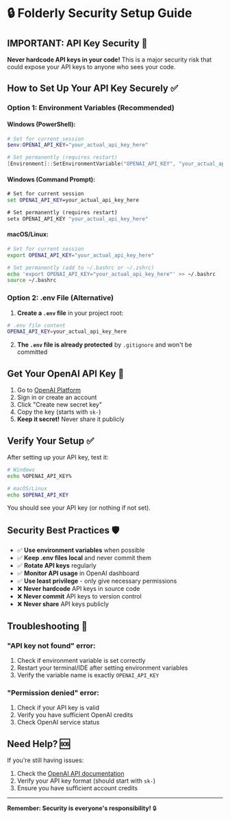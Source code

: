 # 🔒 Folderly Security Setup Guide

## **IMPORTANT: API Key Security** 🚨

**Never hardcode API keys in your code!** This is a major security risk that could expose your API keys to anyone who sees your code.

## **How to Set Up Your API Key Securely** ✅

### **Option 1: Environment Variables (Recommended)**

#### **Windows (PowerShell):**
```powershell
# Set for current session
$env:OPENAI_API_KEY="your_actual_api_key_here"

# Set permanently (requires restart)
[Environment]::SetEnvironmentVariable("OPENAI_API_KEY", "your_actual_api_key_here", "User")
```

#### **Windows (Command Prompt):**
```cmd
# Set for current session
set OPENAI_API_KEY=your_actual_api_key_here

# Set permanently (requires restart)
setx OPENAI_API_KEY "your_actual_api_key_here"
```

#### **macOS/Linux:**
```bash
# Set for current session
export OPENAI_API_KEY="your_actual_api_key_here"

# Set permanently (add to ~/.bashrc or ~/.zshrc)
echo 'export OPENAI_API_KEY="your_actual_api_key_here"' >> ~/.bashrc
source ~/.bashrc
```

### **Option 2: .env File (Alternative)**

1. **Create a `.env` file** in your project root:
```bash
# .env file content
OPENAI_API_KEY=your_actual_api_key_here
```

2. **The `.env` file is already protected** by `.gitignore` and won't be committed

## **Get Your OpenAI API Key** 🔑

1. Go to [OpenAI Platform](https://platform.openai.com/api-keys)
2. Sign in or create an account
3. Click "Create new secret key"
4. Copy the key (starts with `sk-`)
5. **Keep it secret!** Never share it publicly

## **Verify Your Setup** ✅

After setting up your API key, test it:

```bash
# Windows
echo %OPENAI_API_KEY%

# macOS/Linux
echo $OPENAI_API_KEY
```

You should see your API key (or nothing if not set).

## **Security Best Practices** 🛡️

- ✅ **Use environment variables** when possible
- ✅ **Keep .env files local** and never commit them
- ✅ **Rotate API keys** regularly
- ✅ **Monitor API usage** in OpenAI dashboard
- ✅ **Use least privilege** - only give necessary permissions
- ❌ **Never hardcode** API keys in source code
- ❌ **Never commit** API keys to version control
- ❌ **Never share** API keys publicly

## **Troubleshooting** 🔧

### **"API key not found" error:**
1. Check if environment variable is set correctly
2. Restart your terminal/IDE after setting environment variables
3. Verify the variable name is exactly `OPENAI_API_KEY`

### **"Permission denied" error:**
1. Check if your API key is valid
2. Verify you have sufficient OpenAI credits
3. Check OpenAI service status

## **Need Help?** 🆘

If you're still having issues:
1. Check the [OpenAI API documentation](https://platform.openai.com/docs)
2. Verify your API key format (should start with `sk-`)
3. Ensure you have sufficient account credits

---

**Remember: Security is everyone's responsibility!** 🔒
